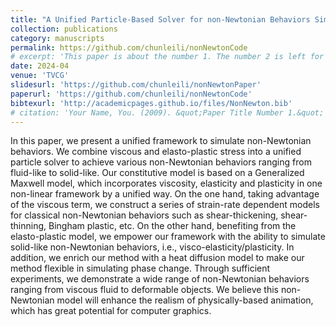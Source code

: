 ```yaml
---
title: "A Unified Particle-Based Solver for non-Newtonian Behaviors Simulation"
collection: publications
category: manuscripts
permalink: https://github.com/chunleili/nonNewtonCode
# excerpt: 'This paper is about the number 1. The number 2 is left for future work.'
date: 2024-04
venue: 'TVCG'
slidesurl: 'https://github.com/chunleili/nonNewtonPaper'
paperurl: 'https://github.com/chunleili/nonNewtonCode'
bibtexurl: 'http://academicpages.github.io/files/NonNewton.bib'
# citation: 'Your Name, You. (2009). &quot;Paper Title Number 1.&quot; <i>Journal 1</i>. 1(1).'
---
```

In this paper, we present a unified framework to simulate non-Newtonian behaviors. We combine viscous and elasto-plastic stress into a unified particle solver to achieve various non-Newtonian behaviors ranging from fluid-like to solid-like. Our constitutive model is based on a Generalized Maxwell model, which incorporates viscosity, elasticity and plasticity in one non-linear framework by a unified way. On the one hand, taking advantage of the viscous term, we construct a series of strain-rate dependent models for classical non-Newtonian behaviors such as shear-thickening, shear-thinning, Bingham plastic, etc. On the other hand, benefiting from the elasto-plastic model, we empower our framework with the ability to simulate solid-like non-Newtonian behaviors, i.e., visco-elasticity/plasticity. In addition, we enrich our method with a heat diffusion model to make our method flexible in simulating phase change. Through sufficient experiments, we demonstrate a wide range of non-Newtonian behaviors ranging from viscous fluid to deformable objects. We believe this non-Newtonian model will enhance the realism of physically-based animation, which has great potential for computer graphics.